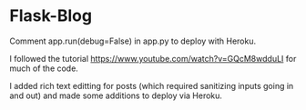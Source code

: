 # Flask-Blog

Comment app.run(debug=False) in app.py to deploy with Heroku.

I followed the tutorial https://www.youtube.com/watch?v=GQcM8wdduLI for much of the code.

I added rich text editting for posts (which required sanitizing inputs going in and out) and made some additions to deploy via Heroku.
